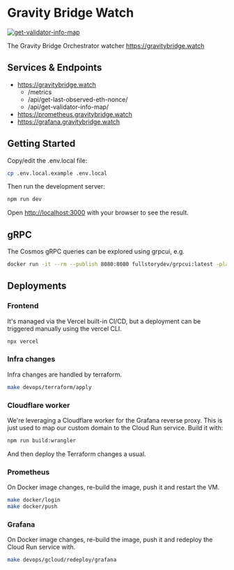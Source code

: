 # Gravity Bridge Watch

[![get-validator-info-map](https://github.com/AndreMiras/gravitybridge-watch/actions/workflows/get-validator-info-map.yml/badge.svg)](https://github.com/AndreMiras/gravitybridge-watch/actions/workflows/get-validator-info-map.yml)

The Gravity Bridge Orchestrator watcher <https://gravitybridge.watch>

## Services & Endpoints

- https://gravitybridge.watch
  - /metrics
  - /api/get-last-observed-eth-nonce/
  - /api/get-validator-info-map/
- https://prometheus.gravitybridge.watch
- https://grafana.gravitybridge.watch

## Getting Started

Copy/edit the .env.local file:

```sh
cp .env.local.example .env.local
```

Then run the development server:

```bash
npm run dev
```

Open [http://localhost:3000](http://localhost:3000) with your browser to see the result.

## gRPC

The Cosmos gRPC queries can be explored using grpcui, e.g.

```sh
docker run -it --rm --publish 8080:8080 fullstorydev/grpcui:latest -plaintext <server>:9090
```

## Deployments

### Frontend

It's managed via the Vercel built-in CI/CD, but a deployment can be triggered manually using the vercel CLI.

```sh
npx vercel
```

### Infra changes

Infra changes are handled by terraform.

```sh
make devops/terraform/apply
```

### Cloudflare worker

We're leveraging a Cloudflare worker for the Grafana reverse proxy.
This is just used to map our custom domain to the Cloud Run service.
Build it with:

```sh
npm run build:wrangler
```

And then deploy the Terraform changes a usual.

### Prometheus

On Docker image changes, re-build the image, push it and restart the VM.

```sh
make docker/login
make docker/push
```

### Grafana

On Docker image changes, re-build the image, push it and redeploy the Cloud Run service with.

```sh
make devops/gcloud/redeploy/grafana
```

